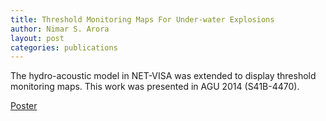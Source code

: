 ```yaml
---
title: Threshold Monitoring Maps For Under-water Explosions
author: Nimar S. Arora
layout: post
categories: publications
---
```


The hydro-acoustic model in NET-VISA was extended to display threshold
monitoring maps. This work was presented in AGU 2014 (S41B-4470).

[Poster](Arora_AGU_14.pdf)

